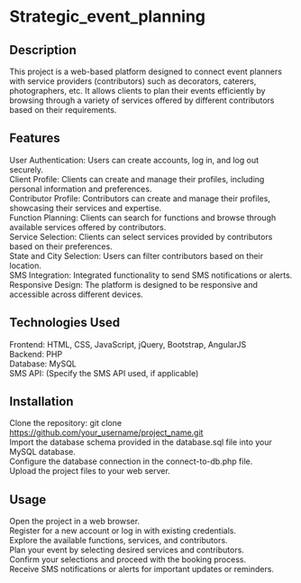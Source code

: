 # Strategic_event_planning
## Description
This project is a web-based platform designed to connect event planners with service providers (contributors) such as decorators, caterers, photographers, etc. It allows clients to plan their events efficiently by browsing through a variety of services offered by different contributors based on their requirements.

## Features
User Authentication: Users can create accounts, log in, and log out securely.   
Client Profile: Clients can create and manage their profiles, including personal information and preferences.   
Contributor Profile: Contributors can create and manage their profiles, showcasing their services and expertise.   
Function Planning: Clients can search for functions and browse through available services offered by contributors.   
Service Selection: Clients can select services provided by contributors based on their preferences.   
State and City Selection: Users can filter contributors based on their location.   
SMS Integration: Integrated functionality to send SMS notifications or alerts.   
Responsive Design: The platform is designed to be responsive and accessible across different devices.   
## Technologies Used
Frontend: HTML, CSS, JavaScript, jQuery, Bootstrap, AngularJS   
Backend: PHP   
Database: MySQL   
SMS API: (Specify the SMS API used, if applicable)   
## Installation
Clone the repository: git clone https://github.com/your_username/project_name.git   
Import the database schema provided in the database.sql file into your MySQL database.   
Configure the database connection in the connect-to-db.php file.   
Upload the project files to your web server.   
## Usage
Open the project in a web browser.   
Register for a new account or log in with existing credentials.   
Explore the available functions, services, and contributors.   
Plan your event by selecting desired services and contributors.   
Confirm your selections and proceed with the booking process.   
Receive SMS notifications or alerts for important updates or reminders.   

